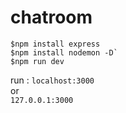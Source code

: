 # chatroom
```cd chatroom <br>
$npm install express 
$npm install nodemon -D` 
$npm run dev 
```
run :
`localhost:3000`<br>
or <br>
`127.0.0.1:3000`

